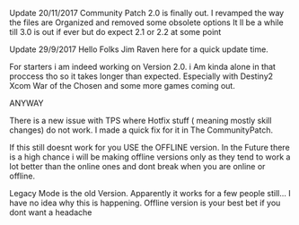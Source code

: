 Update 20/11/2017
Community Patch 2.0 is finally out. 
I revamped the way the files are Organized and removed some obsolete options
It ll be a while till 3.0 is out if ever but do expect 2.1 or 2.2 at some point



Update 29/9/2017
Hello Folks Jim Raven here for a quick update time.

For starters i am indeed working on Version 2.0. i Am kinda alone in that proccess tho so it takes longer than expected.
Especially with Destiny2 Xcom War of the Chosen and some more games coming out.

ANYWAY

There is a new issue with TPS where Hotfix stuff ( meaning mostly skill changes) do not work.
I made a quick fix for it in The CommunityPatch.

If this still doesnt work for you USE the OFFLINE version.
In the Future there is a high chance i will be making offline versions only as they tend to work a lot better than the online ones 
and dont break when you are online or offline.

Legacy Mode is the old Version. Apparently it works for a few people still... I have no idea why this is happening. Offline version is your best bet if you dont want a headache

